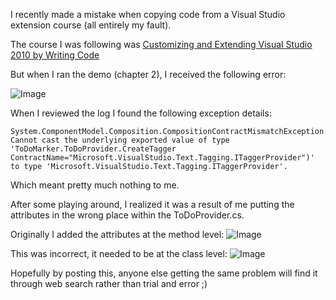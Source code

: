 I recently made a mistake when copying code from a Visual Studio extension course (all entirely my fault).

The course I was following was [Customizing and Extending Visual Studio 2010 by Writing Code](http://pluralsight.com/training/Courses/TableOfContents/vs2010-vsx-code)

But when I ran the demo (chapter 2), I received the following error:

![Image](/media/blog/compositioncontractmismatchexception/Exception-message.png)

When I reviewed the log I found the following exception details:

```
System.ComponentModel.Composition.CompositionContractMismatchException: Cannot cast the underlying exported value of type 'ToDoMarker.ToDoProvider.CreateTagger ContractName="Microsoft.VisualStudio.Text.Tagging.ITaggerProvider")' to type 'Microsoft.VisualStudio.Text.Tagging.ITaggerProvider'.
```

Which meant pretty much nothing to me.

After some playing around, I realized it was a result of me putting the attributes in the wrong place within the ToDoProvider.cs.

Originally I added the attributes at the method level:
![Image](/media/blog/compositioncontractmismatchexception/Before.png)

This was incorrect, it needed to be at the class level:
![Image](/media/blog/compositioncontractmismatchexception/After.png)

Hopefully by posting this, anyone else getting the same problem will find it through web search rather than trial and error ;)
